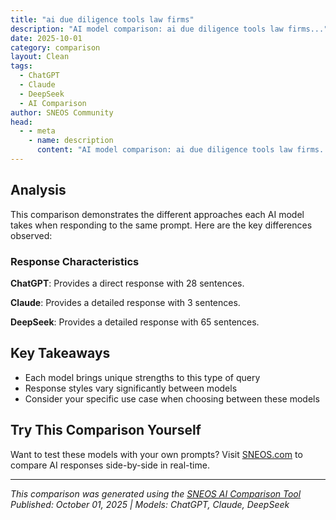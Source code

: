 ```yaml
---
title: "ai due diligence tools law firms"
description: "AI model comparison: ai due diligence tools law firms..."
date: 2025-10-01
category: comparison
layout: Clean
tags:
  - ChatGPT
  - Claude
  - DeepSeek
  - AI Comparison
author: SNEOS Community
head:
  - - meta
    - name: description
      content: "AI model comparison: ai due diligence tools law firms..."
---
```


<ChatComparison
  title="ai due diligence tools law firms"
  prompt="ai due diligence tools law firms"
  :responses='{
    "ChatGPT": "Certainly! AI due diligence tools help law firms streamline and enhance the due diligence process by automating document review, contract analysis, risk assessment, and data extraction. Here are some notable AI-driven due diligence tools used by law firms:\n\n### 1. **Kira Systems**\n- **Functionality:** Uses machine learning to identify, extract, and analyze contract provisions and key clauses.\n- **Use Case:** Contract review, due diligence in mergers and acquisitions (M\u0026A), and regulatory compliance.\n\n### 2. **Luminance**\n- **Functionality:** AI-powered platform that reads and understands large volumes of legal documents, highlighting unusual clauses and risks.\n- **Use Case:** Document review, compliance checks, and transaction due diligence.\n\n### 3. **Relativity Trace**\n- **Functionality:** AI-based compliance and investigations tool that automates review workflows and detects potential compliance risks.\n- **Use Case:** Internal investigations, compliance due diligence.\n\n### 4. **Evisort**\n- **Functionality:** Contract analytics and management platform that uses AI to automatically extract terms and analyze contracts.\n- **Use Case:** Contract due diligence, lifecycle management.\n\n### 5. **Diligen**\n- **Functionality:** AI contract analysis software that automates document review and clause extraction.\n- **Use Case:** Accelerating M\u0026A due diligence processes.\n\n### 6. **LawGeex**\n- **Functionality:** AI-powered contract review platform that compares contracts against predefined checklists.\n- **Use Case:** Vendor agreements and contract due diligence.\n\n### 7. **RAVN ACE (by iManage)**\n- **Functionality:** AI platform that extracts and classifies important data from documents.\n- **Use Case:** Information extraction, contract review, due diligence.\n\n### Benefits for Law Firms:\n- Significant time savings by automating repetitive tasks.\n- Increased accuracy and consistency in identifying risks and obligations.\n- Enhanced ability to process large volumes of documentation rapidly.\n- Improved client service through faster turnaround times.\n\nIf you want recommendations tailored to a specific type of law practice or due diligence scenario, feel free to ask!",
    "Claude": "AI due diligence tools are transforming how law firms conduct M\u0026A, investment, and compliance reviews. Here are the key categories and leading solutions:\n\n## **Document Review \u0026 Analysis**\n- **Kira Systems** - Contract analysis and due diligence automation\n- **Luminance** - AI-powered document review for M\u0026A transactions\n- **DISCO** - Legal discovery and document review platform\n- **Relativity** - E-discovery and compliance platform\n- **iManage RAVN** - Contract analytics and extraction\n\n## **Contract Intelligence**\n- **Seal Software** - Contract discovery and analytics\n- **Icertis** - Contract lifecycle management with AI\n- **LinkSquares** - Contract analysis and management\n- **ThoughtTrace** - Document AI for complex contracts\n- **Evisort** - Contract management and analysis\n\n## **Financial Due Diligence**\n- **AppZen** - AI-powered spend analysis\n- **DataSnipper** - Excel-based audit and review automation\n- **MindBridge** - Financial risk discovery\n- **Inflo** - Financial data analysis platform\n\n## **Regulatory \u0026 Compliance**\n- **Compliance.ai** - Regulatory change management\n- **Thomson Reuters Checkpoint Edge** - Tax and compliance research\n- **RegTech solutions** from various providers\n\n## **Key Benefits for Law Firms**\n- **Speed**: 50-90% reduction in review time\n- **Accuracy**: Consistent identification of key provisions\n- **Cost efficiency**: Lower staffing requirements\n- **Risk reduction**: Better identification of red flags\n- **Scalability**: Handle larger document volumes\n\n## **Implementation Considerations**\n- **Data security** and client confidentiality\n- **Integration** with existing systems\n- **Training** and change management\n- **Quality control** and validation processes\n- **Cost-benefit analysis** for different matter types\n\nWould you like me to elaborate on any specific tool or aspect of AI due diligence implementation?",
    "DeepSeek": "Of course. This is a critical and rapidly growing area in the legal industry. Here\u2019s a comprehensive breakdown of AI due diligence tools for law firms, covering what they are, the leading tools, key considerations, and the future.\n\n### What are AI Due Diligence Tools?\n\nAI due diligence tools use technologies like Natural Language Processing (NLP) and Machine Learning (ML) to automate and enhance the review of large volumes of documents during mergers \u0026 acquisitions (M\u0026A), financing rounds, and other corporate transactions.\n\nTheir primary function is to **identify, extract, and analyze key information** from contracts and other legal documents far more quickly and accurately than human-only review.\n\n**Traditional Due Diligence Pain Points:**\n*   **Time-Consuming:** Manual review of thousands of documents is slow.\n*   **Costly:** Requires large teams of junior lawyers billing countless hours.\n*   **Prone to Human Error:** Fatigue can cause reviewers to miss critical clauses.\n*   **Inconsistent:** Different reviewers may apply standards differently.\n\n**How AI Solves These Problems:**\n*   **Speed:** Reviews thousands of documents in hours, not weeks.\n*   **Cost Efficiency:** Reduces the number of billable hours required for routine review.\n*   **Accuracy \u0026 Consistency:** Applies the same logic to every document, flagging exceptions reliably.\n*   **Depth of Analysis:** Can uncover hidden risks and trends across the entire document set that a human might miss.\n\n---\n\n### Leading AI Due Diligence Tools Used by Law Firms\n\nLaw firms typically use these tools in two ways: **1) Integrated within their broader practice management suite,** or **2) As best-in-class standalone point solutions.**\n\n#### Category 1: End-to-End Legal Tech Platforms with AI Modules\nThese are comprehensive systems where due diligence is one module among many.\n\n*   **Thomson Reuters HighQ:** A powerful platform for matter and transaction management. Its AI capabilities, often leveraged through integration with other tools or its own data visualization, help organize and surface insights from due diligence data.\n*   **iManage RAISE:** A platform specifically designed to inject AI into the iManage document management system (DMS), which is ubiquitous in large law firms. It allows firms to build custom AI models to classify and extract data from their own DMs for due diligence and other matters.\n*   **Lexis\u002B AI:** An emerging player that integrates generative AI and advanced search directly into the LexisNexis ecosystem. Its due diligence capabilities are growing, leveraging its massive legal content database.\n\n#### Category 2: Best-in-Breed Standalone Due Diligence Tools\nThese are specialized tools focused exclusively on making due diligence faster and smarter.\n\n*   **Kira Systems:** Arguably the market leader and pioneer in the space. It uses ML to identify and extract provisions from contracts with high accuracy. It\u0027s known for its out-of-the-box capabilities for common clauses (e.g., Change of Control, Assignment) and its highly trainable models for bespoke needs.\n    *   *Note: Kira was acquired by Litera, a major legal tech company, and is often integrated into their tool suite.*\n\n*   **Luminance:** Another major player, known for its proprietary ML technology that requires no pre-training. It can immediately start analyzing a document set, clustering similar documents, and highlighting anomalous or non-standard language. Its \u0022Lumi\u0022 chatbot is a generative AI feature for instant Q\u0026A on the document set.\n\n*   **Relativity:** While historically known for e-discovery, Relativity\u0027s platform (especially **Relativity Contracts**) is a powerful force in due diligence. It uses AI to analyze contract sets for specific data points, with strong visualization and reporting tools.\n\n*   **Diligence Engine:** Focuses on automating the review of specific, high-volume agreements like NDAs, MSAs, and Lease Agreements. It\u0027s designed to handle large volumes with extreme speed and consistency.\n\n---\n\n### Key Features to Look For in an AI Due Diligence Tool\n\nWhen a law firm evaluates these tools, they consider:\n\n1.  **Clause Identification \u0026 Extraction:** The core function. How well does it find and pull out specific provisions (e.g., indemnification, termination clauses)?\n2.  **Customizability \u0026 Trainability:** Can the model be trained to recognize your firm\u0027s specific deal terminology or unique clause types?\n3.  **Data Visualization \u0026 Reporting:** Can it generate clear reports, heat maps, and dashboards to summarize findings for clients and senior partners?\n4.  **Integration:** Does it plug into the firm\u0027s existing DMS (iManage, NetDocuments), transaction management platforms, and Microsoft Office suite?\n5.  **Security \u0026 Confidentiality:** Paramount for law firms. The tool must have robust, enterprise-grade security and data handling protocols.\n6.  **Generative AI Capabilities:** The new frontier. Can the tool answer natural language questions like, \u0022Show me all contracts with a liability cap under $1 million\u0022 or \u0022Summarize the key risks in this employment agreement\u0022?\n7.  **Ease of Use:** Is the interface intuitive for both lawyers and paralegals, reducing the learning curve?\n\n---\n\n### The Impact and Future of AI in Legal Due Diligence\n\n**Current Impact:**\n*   **Shift in Lawyer Role:** Lawyers are moving from \u0022doc reviewers\u0022 to \u0022strategic advisors.\u0022 The AI handles the brute-force work, freeing lawyers to analyze risks, structure deals, and advise clients.\n*   **New Service Models:** Firms can offer fixed-fee or alternative pricing for due diligence, making their services more competitive and predictable for clients.\n*   **Enhanced Quality:** AI acts as a consistent quality check, ensuring no critical clause is missed.\n\n**The Future (Already Happening):**\n*   **Generative AI Integration:** Tools will not just extract clauses but will draft summaries, create first drafts of disclosure schedules, and provide conversational analysis of entire deal portfolios.\n*   **Predictive Analytics:** AI will begin to predict deal outcomes or flag areas of high risk based on historical data from past transactions.\n*   **Full Workflow Automation:** The due diligence process will become a seamless part of a larger, automated transaction workflow, from initial data room population to post-signing integration.\n\n### Conclusion\n\nFor law firms, AI due diligence tools are no longer a luxury but a **competitive necessity**. They are essential for operating efficiently, managing costs, providing superior client service, and mitigating risk. The leading firms are those that have not only adopted these tools but have integrated them deeply into their practice, transforming how their lawyers work and adding demonstrable value to every transaction."
  }'
  published-date="21:09"
/>

## Analysis

This comparison demonstrates the different approaches each AI model takes when responding to the same prompt. Here are the key differences observed:

### Response Characteristics

**ChatGPT**: Provides a direct response with 28 sentences. 

**Claude**: Provides a detailed response with 3 sentences. 

**DeepSeek**: Provides a detailed response with 65 sentences. 

## Key Takeaways

- Each model brings unique strengths to this type of query
- Response styles vary significantly between models
- Consider your specific use case when choosing between these models

## Try This Comparison Yourself

Want to test these models with your own prompts? Visit [SNEOS.com](https://sneos.com) to compare AI responses side-by-side in real-time.

---

*This comparison was generated using the [SNEOS AI Comparison Tool](https://sneos.com)*
*Published: October 01, 2025 | Models: ChatGPT, Claude, DeepSeek*
